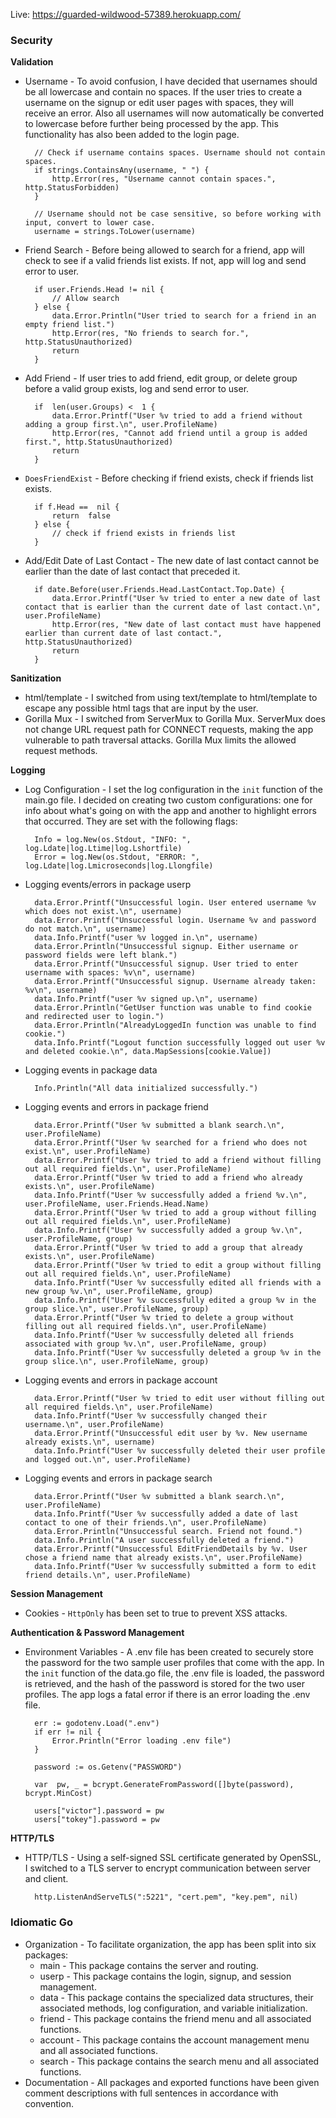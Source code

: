 Live: https://guarded-wildwood-57389.herokuapp.com/

### Security
**Validation**  
- Username - To avoid confusion, I have decided that usernames should be all lowercase and contain no spaces. If the user tries to create a username on the signup or edit user pages with spaces, they will receive an error. Also all usernames will now automatically be converted to lowercase before further being processed by the app. This functionality has also been added to the login page.

		// Check if username contains spaces. Username should not contain spaces.
		if strings.ContainsAny(username, " ") {
			http.Error(res, "Username cannot contain spaces.", http.StatusForbidden)
		}

		// Username should not be case sensitive, so before working with input, convert to lower case.
		username = strings.ToLower(username)

- Friend Search - Before being allowed to search for a friend, app will check to see if a valid friends list exists. If not, app will log and send error to user.

		if user.Friends.Head != nil {
			// Allow search
		} else {
			data.Error.Println("User tried to search for a friend in an empty friend list.")
			http.Error(res, "No friends to search for.", http.StatusUnauthorized)
			return
		}

- Add Friend - If user tries to add friend, edit group, or delete group before a valid group exists, log and send error to user.

		if  len(user.Groups) <  1 {
			data.Error.Printf("User %v tried to add a friend without adding a group first.\n", user.ProfileName)
			http.Error(res, "Cannot add friend until a group is added first.", http.StatusUnauthorized)
			return
		}

- `DoesFriendExist` - Before checking if friend exists, check if friends list exists.

		if f.Head ==  nil {
			return  false
		} else {
			// check if friend exists in friends list
		}

- Add/Edit Date of Last Contact - The new date of last contact cannot be earlier than the date of last contact that preceded it.

		if date.Before(user.Friends.Head.LastContact.Top.Date) {
			data.Error.Printf("User %v tried to enter a new date of last contact that is earlier than the current date of last contact.\n", user.ProfileName)
			http.Error(res, "New date of last contact must have happened earlier than current date of last contact.", http.StatusUnauthorized)
			return
		}

**Sanitization**  
- html/template - I switched from using text/template to html/template to escape any possible html tags that are input by the user.
- Gorilla Mux - I switched from ServerMux to Gorilla Mux. ServerMux does not change URL request path for CONNECT requests, making the app vulnerable to path traversal attacks. Gorilla Mux limits the allowed request methods.

**Logging**  
- Log Configuration - I set the log configuration in the `init` function of the main.go file. I decided on creating two custom configurations: one for info about what's going on with the app and another to highlight errors that occurred. They are set with the following flags:

		Info = log.New(os.Stdout, "INFO: ", log.Ldate|log.Ltime|log.Lshortfile)
		Error = log.New(os.Stdout, "ERROR: ", log.Ldate|log.Lmicroseconds|log.Llongfile)

- Logging events/errors in package userp

		data.Error.Printf("Unsuccessful login. User entered username %v which does not exist.\n", username)
		data.Error.Printf("Unsuccessful login. Username %v and password do not match.\n", username)
		data.Info.Printf("user %v logged in.\n", username)
		data.Error.Println("Unsuccessful signup. Either username or password fields were left blank.")
		data.Error.Printf("Unsuccessful signup. User tried to enter username with spaces: %v\n", username)
		data.Error.Printf("Unsuccessful signup. Username already taken: %v\n", username)
		data.Info.Printf("user %v signed up.\n", username)
		data.Error.Println("GetUser function was unable to find cookie and redirected user to login.")
		data.Error.Println("AlreadyLoggedIn function was unable to find cookie.")
		data.Info.Printf("Logout function successfully logged out user %v and deleted cookie.\n", data.MapSessions[cookie.Value])

- Logging events in package data

		Info.Println("All data initialized successfully.")

- Logging events and errors in package friend

		data.Error.Printf("User %v submitted a blank search.\n", user.ProfileName)
		data.Error.Printf("User %v searched for a friend who does not exist.\n", user.ProfileName)
		data.Error.Printf("User %v tried to add a friend without filling out all required fields.\n", user.ProfileName)
		data.Error.Printf("User %v tried to add a friend who already exists.\n", user.ProfileName)
		data.Info.Printf("User %v successfully added a friend %v.\n", user.ProfileName, user.Friends.Head.Name)
		data.Error.Printf("User %v tried to add a group without filling out all required fields.\n", user.ProfileName)
		data.Info.Printf("User %v successfully added a group %v.\n", user.ProfileName, group)
		data.Error.Printf("User %v tried to add a group that already exists.\n", user.ProfileName)
		data.Error.Printf("User %v tried to edit a group without filling out all required fields.\n", user.ProfileName)
		data.Info.Printf("User %v successfully edited all friends with a new group %v.\n", user.ProfileName, group)
		data.Info.Printf("User %v successfully edited a group %v in the group slice.\n", user.ProfileName, group)
		data.Error.Printf("User %v tried to delete a group without filling out all required fields.\n", user.ProfileName)
		data.Info.Printf("User %v successfully deleted all friends associated with group %v.\n", user.ProfileName, group)
		data.Info.Printf("User %v successfully deleted a group %v in the group slice.\n", user.ProfileName, group)

- Logging events and errors in package account

		data.Error.Printf("User %v tried to edit user without filling out all required fields.\n", user.ProfileName)
		data.Info.Printf("User %v successfully changed their username.\n", user.ProfileName)
		data.Error.Printf("Unsuccessful edit user by %v. New username already exists.\n", username)
		data.Info.Printf("User %v successfully deleted their user profile and logged out.\n", user.ProfileName)

- Logging events and errors in package search

		data.Error.Printf("User %v submitted a blank search.\n", user.ProfileName)
		data.Info.Printf("User %v successfully added a date of last contact to one of their friends.\n", user.ProfileName)
		data.Error.Println("Unsuccessful search. Friend not found.")
		data.Info.Println("A user successfully deleted a friend.")
		data.Error.Printf("Unsuccessful EditFriendDetails by %v. User chose a friend name that already exists.\n", user.ProfileName)
		data.Info.Printf("User %v successfully submitted a form to edit friend details.\n", user.ProfileName)

**Session Management** 
- Cookies - `HttpOnly` has been set to true to prevent XSS attacks.

**Authentication & Password Management**  
- Environment Variables - A .env file has been created to securely store the password for the two sample user profiles that come with the app. In the `init` function of the data.go file, the .env file is loaded, the password is retrieved, and the hash of the password is stored for the two user profiles. The app logs a fatal error if there is an error loading the .env file.

		err := godotenv.Load(".env")
		if err != nil {
			Error.Println("Error loading .env file")
		}

		password := os.Getenv("PASSWORD")

		var  pw, _ = bcrypt.GenerateFromPassword([]byte(password), bcrypt.MinCost)

		users["victor"].password = pw
		users["tokey"].password = pw

**HTTP/TLS**  
- HTTP/TLS - Using a self-signed SSL certificate generated by OpenSSL, I switched to a TLS server to encrypt communication between server and client.

		http.ListenAndServeTLS(":5221", "cert.pem", "key.pem", nil)

### Idiomatic Go
- Organization - To facilitate organization, the app has been split into six packages:
	- main - This package contains the server and routing.
	- userp - This package contains the login, signup, and session management.
	- data - This package contains the specialized data structures, their associated methods, log configuration, and variable initialization.
	- friend - This package contains the friend menu and all associated functions.
	- account - This package contains the account management menu and all associated functions.
	- search - This package contains the search menu and all associated functions.
- Documentation - All packages and exported functions have been given comment descriptions with full sentences in accordance with convention.
